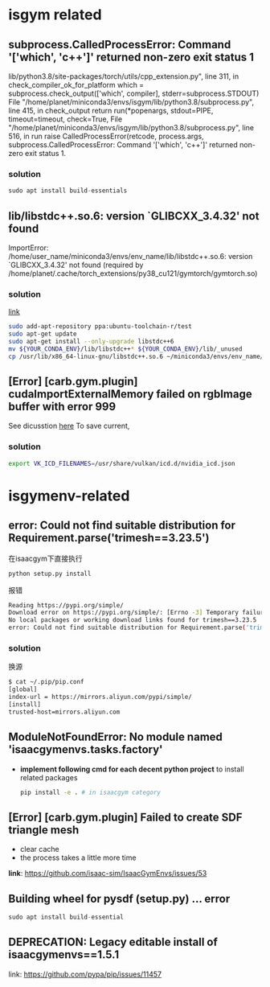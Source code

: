 # isgym related

## subprocess.CalledProcessError: Command '['which', 'c++']' returned non-zero exit status 1

lib/python3.8/site-packages/torch/utils/cpp_extension.py", line 311, in check_compiler_ok_for_platform
    which = subprocess.check_output(['which', compiler], stderr=subprocess.STDOUT)
  File "/home/planet/miniconda3/envs/isgym/lib/python3.8/subprocess.py", line 415, in check_output
    return run(*popenargs, stdout=PIPE, timeout=timeout, check=True,
  File "/home/planet/miniconda3/envs/isgym/lib/python3.8/subprocess.py", line 516, in run
    raise CalledProcessError(retcode, process.args,
subprocess.CalledProcessError: Command '['which', 'c++']' returned non-zero exit status 1.

### solution

```cpp
sudo apt install build-essentials
```

## lib/libstdc++.so.6: version `GLIBCXX_3.4.32' not found

ImportError: /home/user_name/miniconda3/envs/env_name/lib/libstdc++.so.6: version `GLIBCXX_3.4.32' not found (required by /home/planet/.cache/torch_extensions/py38_cu121/gymtorch/gymtorch.so)

### solution

[link](https://stackoverflow.com/questions/76974555/glibcxx-3-4-32-not-found-error-at-runtime-gcc-13-2-0)

```bash
sudo add-apt-repository ppa:ubuntu-toolchain-r/test
sudo apt-get update
sudo apt-get install --only-upgrade libstdc++6
mv ${YOUR_CONDA_ENV}/lib/libstdc++* ${YOUR_CONDA_ENV}/lib/_unused
cp /usr/lib/x86_64-linux-gnu/libstdc++.so.6 ~/miniconda3/envs/env_name/lib/
```

## [Error] [carb.gym.plugin] cudaImportExternalMemory failed on rgbImage buffer with error 999

See dicusstion [here](https://forums.developer.nvidia.com/t/cudaimportexternalmemory-failed-on-rgbimage/212944)
To save current, 

### solution

```bash
export VK_ICD_FILENAMES=/usr/share/vulkan/icd.d/nvidia_icd.json
```

# isgymenv-related

## error: Could not find suitable distribution for Requirement.parse('trimesh==3.23.5')

在isaacgym下直接执行

```bash
python setup.py install
```

报错

```bash
Reading https://pypi.org/simple/
Download error on https://pypi.org/simple/: [Errno -3] Temporary failure in name resolution -- Some packages may not be found!
No local packages or working download links found for trimesh==3.23.5
error: Could not find suitable distribution for Requirement.parse('trimesh==3.23.5')
```

### solution

换源

```bash
$ cat ~/.pip/pip.conf 
[global]
index-url = https://mirrors.aliyun.com/pypi/simple/
[install]
trusted-host=mirrors.aliyun.com
```

## ModuleNotFoundError: No module named 'isaacgymenvs.tasks.factory'

* **implement following cmd for each decent python project** to install related packages
  
  ```bash
  pip install -e . # in isaacgym category
  ```

## [Error] [carb.gym.plugin] Failed to create SDF triangle mesh

* clear cache
* the process takes a little more time

**link**: https://github.com/isaac-sim/IsaacGymEnvs/issues/53

## Building wheel for pysdf (setup.py) ... error

```python
sudo apt install build-essential
```

## DEPRECATION: Legacy editable install of isaacgymenvs==1.5.1

link: https://github.com/pypa/pip/issues/11457
